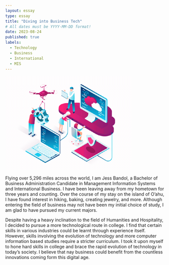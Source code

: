 ```yaml
---
layout: essay
type: essay
title: "Diving into Business Tech"
# All dates must be YYYY-MM-DD format!
date: 2023-08-24
published: true
labels:
  - Technology
  - Business
  - International
  - MIS
---
```


<img width="400px" class="rounded float-start pe-4" src="../img/tech.gif">

Flying over 5,296 miles across the world, I am Jess Bandol, a Bachelor of Business Administration Candidate in Management Information Systems and International Business. I have been leaving away from my hometown for three years and counting. Over the course of my stay on the island of O’ahu, I have found interest in hiking, baking, creating jewelry, and more. Although entering the field of business may not have been my initial choice of study, I am glad to have pursued my current majors. 

Despite having a heavy inclination to the field of Humanities and Hospitality, I decided to pursue a more technological route in college. I find that certain skills in various industries could be learnt through experience itself. However, skills involving the evolution of technology and more computer information based studies require a stricter curriculum. I took it upon myself to hone hard skills in college and brace the rapid evolution of technology in today’s society. I believe that nay business could benefit from the countless innovations coming form this digital age.
